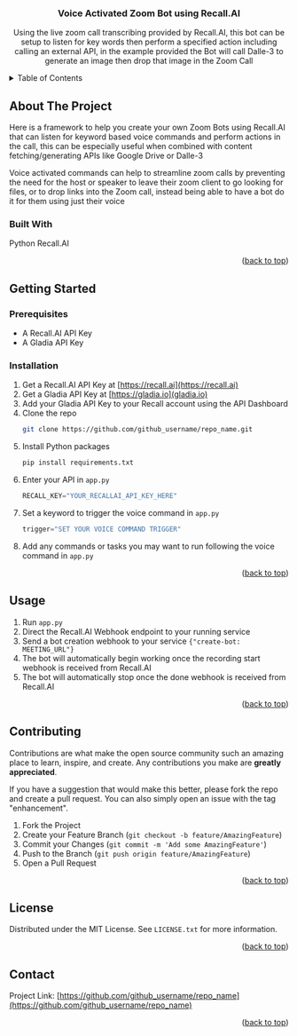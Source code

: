 ﻿


<h3 align="center">Voice Activated Zoom Bot using Recall.AI</h3>

  <p align="center">
    Using the live zoom call transcribing provided by Recall.AI, this bot can be setup to listen for key words then perform a specified action including calling an external API, in the example provided the Bot will call Dalle-3 to generate an image then drop that image in the Zoom Call

<!-- TABLE OF CONTENTS -->
<details>
  <summary>Table of Contents</summary>
  <ol>
    <li>
      <a href="#about-the-project">About The Project</a>
      <ul>
        <li><a href="#built-with">Built With</a></li>
      </ul>
    </li>
    <li>
      <a href="#getting-started">Getting Started</a>
      <ul>
        <li><a href="#prerequisites">Prerequisites</a></li>
        <li><a href="#installation">Installation</a></li>
      </ul>
    </li>
    <li><a href="#usage">Usage</a></li>
    <li><a href="#contributing">Contributing</a></li>
    <li><a href="#license">License</a></li>
    <li><a href="#contact">Contact</a></li>
  </ol>
</details>



<!-- ABOUT THE PROJECT -->
## About The Project

Here is a framework to help you create your own Zoom Bots using Recall.AI that can listen for keyword based voice commands and perform actions in the call, this can be especially useful when combined with content fetching/generating APIs like Google Drive or Dalle-3

Voice activated commands can help to streamline zoom calls by preventing the need for the host or speaker to leave their zoom client to go looking for files, or to drop links into the Zoom call, instead being able to have a bot do it for them using just their voice

### Built With

Python
Recall.AI

<p align="right">(<a href="#readme-top">back to top</a>)</p>



<!-- GETTING STARTED -->
## Getting Started

### Prerequisites
* A Recall.AI API Key
* A Gladia API Key

### Installation

1. Get a Recall.AI API Key at [https://recall.ai](https://recall.ai)
2. Get a Gladia API Key at [https://gladia.io](gladia.io)
3. Add your Gladia API Key to your Recall account using the API Dashboard
4. Clone the repo
   ```sh
   git clone https://github.com/github_username/repo_name.git
   ```
5. Install Python packages
   ```sh
   pip install requirements.txt
   ```
6. Enter your API in `app.py	`
   ```py
   RECALL_KEY="YOUR_RECALLAI_API_KEY_HERE"
   ```
7. Set a keyword to trigger the voice command in `app.py	`
	 ```py
   trigger="SET YOUR VOICE COMMAND TRIGGER"
   ```
 8. Add any commands or tasks you may want to run following the voice command in `app.py	`

<p align="right">(<a href="#readme-top">back to top</a>)</p>



<!-- USAGE EXAMPLES -->
## Usage

1. Run `app.py`
2. Direct the Recall.AI Webhook endpoint to your running service
3. Send a bot creation webhook to your service `{"create-bot: MEETING_URL"}`
4. The bot will automatically begin working once the recording start webhook is received from Recall.AI
5. The bot will automatically stop once the done webhook is received from Recall.AI

<p align="right">(<a href="#readme-top">back to top</a>)</p>



<!-- CONTRIBUTING -->
## Contributing

Contributions are what make the open source community such an amazing place to learn, inspire, and create. Any contributions you make are **greatly appreciated**.

If you have a suggestion that would make this better, please fork the repo and create a pull request. You can also simply open an issue with the tag "enhancement".

1. Fork the Project
2. Create your Feature Branch (`git checkout -b feature/AmazingFeature`)
3. Commit your Changes (`git commit -m 'Add some AmazingFeature'`)
4. Push to the Branch (`git push origin feature/AmazingFeature`)
5. Open a Pull Request

<p align="right">(<a href="#readme-top">back to top</a>)</p>



<!-- LICENSE -->
## License

Distributed under the MIT License. See `LICENSE.txt` for more information.

<p align="right">(<a href="#readme-top">back to top</a>)</p>



<!-- CONTACT -->
## Contact

Project Link: [https://github.com/github_username/repo_name](https://github.com/github_username/repo_name)

<p align="right">(<a href="#readme-top">back to top</a>)</p>



